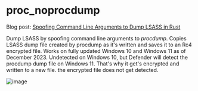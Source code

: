 # proc_noprocdump

Blog post: [Spoofing Command Line Arguments to Dump LSASS in Rust](https://www.synercomm.com/blog/spoofing-command-line-arguments-to-dump-lsass-in-rust/)

Dump LSASS by spoofing command line arguments to _procdump_. Copies LSASS dump file created by procdump as it's written and saves it to an Rc4 encrypted file. Works on fully updated Windows 10 and Windows 11 as of December 2023. Undetected on Windows 10, but Defender will detect the procdump dump file on Windows 11. That's why it get's encrypted and written to a new file. the encrypted file does not get detected.

![image](https://github.com/djackreuter/proc_noprocdump/assets/27731554/040dfcc9-9741-4a09-a41e-7dd77054572e)
